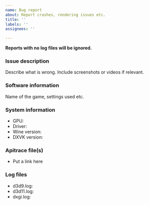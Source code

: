 ```yaml
---
name: Bug report
about: Report crashes, rendering issues etc.
title: ''
labels: ''
assignees: ''

---
```

<!--
Please describe your issue as accurately as possible. If you run into a problem with a binary release, make sure to test with latest `master` as well.

IMPORTANT: When reporting an issue with a specific game or application, such as crashes or rendering issues, please include log files and, if possible, a D3D11/D3D9 Apitrace (see https://github.com/apitrace/apitrace) so that the issue can be reproduced.
In order to create a trace for **D3D11/D3D10**: Run `wine apitrace.exe trace -a dxgi YOURGAME.exe`.
In order to create a trace for **D3D9**: Follow https://github.com/doitsujin/dxvk/wiki/Making-a-Trace.
Preferably record the trace on Windows, or wined3d if possible.

Log files should appear in the same folder as the game or application `.exe`. 
Note that Proton and the Lutris Wine runner disables dxvk logging by default and can be enabled by setting `DXVK_LOG_LEVEL=info`. Alternatively you can enable logging in either Proton or the Lutris Wine runner itself.

-->
**Reports with no log files will be ignored.**

### Issue description
Describe what is wrong. Include screenshots or videos if relevant.

### Software information
Name of the game, settings used etc.

### System information
- GPU:
- Driver:
- Wine version: 
- DXVK version: 

### Apitrace file(s)
- Put a link here

### Log files
- d3d9.log:
- d3d11.log:
- dxgi.log:
